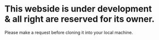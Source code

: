 # This webside is under development & all right are reserved for its owner.

Please make a request before cloning it into your local machine.
